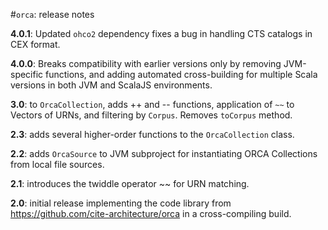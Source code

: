 #`orca`: release notes

**4.0.1**: Updated `ohco2` dependency fixes a bug in handling CTS catalogs in CEX format.

**4.0.0**: Breaks compatibility with earlier versions only by removing JVM-specific functions, and adding automated cross-building for multiple Scala versions in both JVM and ScalaJS environments.

**3.0**: to `OrcaCollection`, adds ++ and -- functions,  application of `~~` to Vectors of URNs, and filtering by `Corpus`.  Removes `toCorpus` method.

**2.3**: adds several higher-order functions to the `OrcaCollection` class.

**2.2**: adds `OrcaSource` to JVM subproject for instantiating ORCA Collections from local file sources.

**2.1**: introduces the twiddle operator ~~ for URN matching.

**2.0**: initial release implementing the code library from https://github.com/cite-architecture/orca in a cross-compiling build.
